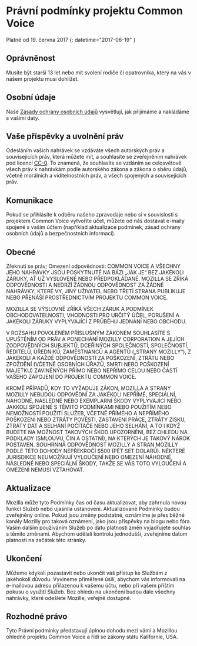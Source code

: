 # Právní podmínky projektu Common Voice

Platné od ⁨19. června 2017⁩ {: datetime="2017-06-19" }

## Oprávněnost

Musíte být starší 13 let nebo mít svolení rodiče či opatrovníka, který na vás v našem projektu musí dohlížet.

## Osobní údaje

Naše [Zásady ochrany osobních údajů](https://voice.allizom.org/privacy) vysvětlují, jak přijímáme a nakládáme s vašimi daty.

## Vaše příspěvky a uvolnění práv

Odesláním vašich nahrávek se vzdáváte všech autorských práv a souvisejících práv, která můžete mít, a souhlasíte se zveřejněním nahrávek pod licencí [CC-0](https://creativecommons.org/publicdomain/zero/1.0/). To znamená, že souhlasíte se vzdáním se celosvětově všech práv k nahrávkám podle autorského zákona a zákona o sběru údajů, včetně morálních a viditelnostních práv, a všech spojených a souvisejících práv.

## Komunikace

Pokud se přihlásíte k odběru našeho zpravodaje nebo si v souvislosti s projektem Common Voice vytvoříte účet, můžete od nás dostávat e-maily spojené s vaším účtem (například aktualizace podmínek, zásad ochrany osobních údajů a bezpečnostních informací).

## Obecné

Zřeknutí se práv; Omezení odpovědnosti: COMMON VOICE A VŠECHNY JEHO NAHRÁVKY JSOU POSKYTNUTÉ NA BÁZI „JAK JE“ BEZ JAKÉKOLI ZÁRUKY, AŤ UŽ VYSLOVENÉ NEBO PŘEDPOKLÁDANÉ. MOZILLA SE ZŘÍKÁ ODPOVĚDNOSTI A NEDRŽÍ ŽÁDNOU ODPOVĚDNOST ZA ŽÁDNÉ NAHRÁVKY, KTERÉ VY, JINÝ UŽIVATEL NEBO TŘETÍ STRANA PUBLIKUJE NEBO PŘENÁŠÍ PROSTŘEDNICTVÍM PROJEKTU COMMON VOICE.

MOZILLA SE VÝSLOVNĚ ZŘÍKÁ VŠECH ZÁRUK A PODMÍNEK OBCHODOVATELNOSTI, VHODNOSTI PRO URČITÝ ÚČEL, PORUŠENÍ A JAKÉKOLI ZÁRUKY VYPLÝVAJÍCÍ Z PRŮBĚHU JEDNÁNÍ NEBO OBCHODU.

V ROZSAHU POVOLENÉM PŘÍSLUŠNÝM ZÁKONEM SOUHLASÍTE S UPUŠTĚNÍM OD PRÁV A PONECHÁNÍ MOZILLY CORPORATION A JEJÍCH ZODPOVĚDNÝCH SUBJEKTŮ, DCEŘINÝCH SPOLEČNOSTÍ, SPOLEČNOSTÍ, ŘEDITELŮ, ÚŘEDNIKŮ, ZAMĚSTNANCŮ A AGENTŮ („STRANY MOZILLY“), Z JAKÉKOLI A KAŽDÉ ODPOVĚDNOSTI ZA POŠKOZENÍ, ZTRÁTU NEBO ZPOŽDĚNÍ (VČETNĚ OSOBNÍCH ÚŘAZŮ, SMRTI NEBO POŠKOZENÍ MAJETKU) ZAVINĚNÝCH PŘÍMO NEBO NEPŘÍMO CELOU NEBO ČÁSTÍ VAŠEHO ZAPOJENÍ DO PROJEKTU COMMON VOICE.

KROMĚ PŘÍPADŮ, KDY TO VYŽADUJE ZÁKON, MOZILLA A STRANY MOZILLY NEBUDOU ODPOVĚDNÍ ZA JAKÉKOLI NEPŘÍMÉ, SPECIÁLNÍ, NÁHODNÉ, NÁSLEDNÉ NEBO EXEMPLÁRNÍ ŠKODY VYPLÝVAJÍCÍ NEBO JAKKOLI SPOJENÉ S TĚMITO PODMÍNKAMI NEBO POUŽITÍM NEBO NEMOŽNOSTÍ POUŽITÍ SLUŽEB, VČETNĚ PŘÍMÉHO A NEPŘÍMÉHO POŠKOZENÍ NEBO ZTRÁTY POVĚSTI, ZASTAVENÍ PRÁCE, ZTRÁTY ZISKU, ZTRÁTY DAT A SELHÁNÍ POČÍTAČE NEBO JEHO SELHÁNÍ, A TO I KDYŽ BUDETE NA MOŽNOST TAKOVÝCH ŠKOD UPOZORNĚNI, BEZ OHLEDU NA PODKLADY (SMLOUVU, ČIN A OSTATNÍ), NA KTERÝCH JE TAKOVÝ NÁROK POSTAVEN. SOUHRNNÁ ODPOVĚDNOST MOZILLY A STRAN MOZILLY PODLE TÉTO DOHODY NEPŘEKROČÍ $500 (PĚT SET DOLARŮ). NĚKTERÉ JURISDIKCE NEUMOŽŇUJÍ VYLOUČENÍ NEBO OMEZENÍ NÁHODNÉ, NÁSLEDNÉ NEBO SPECIÁLNÍ ŠKODY, TAKŽE SE VÁS TOTO VYLOUČENÍ A OMEZENÍ NEMUSÍ VZTAHOVAT.

## Aktualizace

Mozilla může tyto Podmínky čas od času aktualizovat, aby zahrnula novou funkci Služeb nebo ujasnila ustanovení. Aktualizované Podmínky budou zveřejněny online. Pokud jsou změny podstatné, oznámíme je přes běžné kanály Mozilly pro taková oznámení, jako jsou příspěvky na blogu nebo fóra. Vaším dalším používáním Služeb po datu platnosti změn vyjadřujete souhlas s těmito změnami. Abychom udělali kontrolu jednodušší, zveřejníme datum platnosti na začátek této stránky.

## Ukončení

Můžeme kdykoli pozastavit nebo ukončit váš přístup ke Službám z jakéhokoli důvodu. Vyvineme přiměřené úsilí, abychom vás informovali na e-mailovou adresu přiřazenou k vašemu účtu, nebo při vašem příštím pokusu o využití Služeb. Bez ohledu na ukončení budou dále všechny nahrávky, které odešlete Mozille, veřejně dostupné.

## Rozhodné právo

Tyto Právní podmínky představují úplnou dohodu mezi vámi a Mozillou ohledně projektu Common Voice a řídí se zákony státu Kalifornie, USA.
